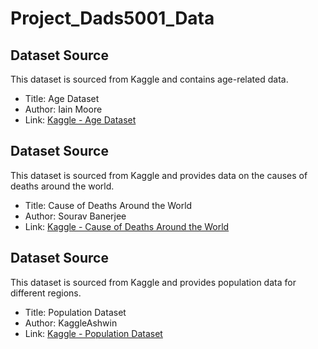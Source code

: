 # Project_Dads5001_Data
## Dataset Source

This dataset is sourced from Kaggle and contains age-related data.

- Title: Age Dataset
- Author: Iain Moore
- Link: [Kaggle - Age Dataset](https://www.kaggle.com/datasets/imoore/age-dataset)

  
## Dataset Source

This dataset is sourced from Kaggle and provides data on the causes of deaths around the world.

- Title: Cause of Deaths Around the World
- Author: Sourav Banerjee
- Link: [Kaggle - Cause of Deaths Around the World](https://www.kaggle.com/datasets/iamsouravbanerjee/cause-of-deaths-around-the-world)


## Dataset Source

This dataset is sourced from Kaggle and provides population data for different regions.

- Title: Population Dataset
- Author: KaggleAshwin
- Link: [Kaggle - Population Dataset](https://www.kaggle.com/datasets/kaggleashwin/population-dataset)


